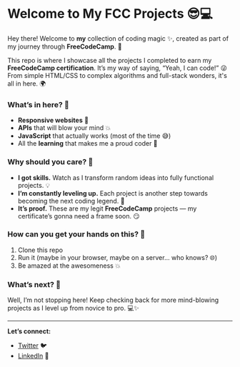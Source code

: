 # Welcome to My FCC Projects 😎💻

Hey there! Welcome to **my** collection of coding magic ✨, created as part of my journey through **FreeCodeCamp**. 🎉

This repo is where I showcase all the projects I completed to earn my **FreeCodeCamp certification**. It’s my way of saying, “Yeah, I can code!” 😜 From simple HTML/CSS to complex algorithms and full-stack wonders, it's all in here. 🌍

### What’s in here? 🤔

- **Responsive websites** 📱
- **APIs** that will blow your mind 💥
- **JavaScript** that actually works (most of the time 😅)
- All the **learning** that makes me a proud coder 🚀

### Why should you care? 💅

- **I got skills.** Watch as I transform random ideas into fully functional projects. 💡
- **I’m constantly leveling up.** Each project is another step towards becoming the next coding legend. 👑
- **It’s proof.** These are my legit **FreeCodeCamp** projects — my certificate’s gonna need a frame soon. 😏

### How can you get your hands on this? 👐

1. Clone this repo
2. Run it (maybe in your browser, maybe on a server… who knows? 🌐)
3. Be amazed at the awesomeness 💥

### What’s next? 🔮

Well, I’m not stopping here! Keep checking back for more mind-blowing projects as I level up from novice to pro. 💻✨

---

**Let’s connect:**

- [Twitter](https://x.com/reyrove) 🐦
- [LinkedIn](https://www.linkedin.com/in/reyhaneh-daneshdoost-730481160/) 📇
